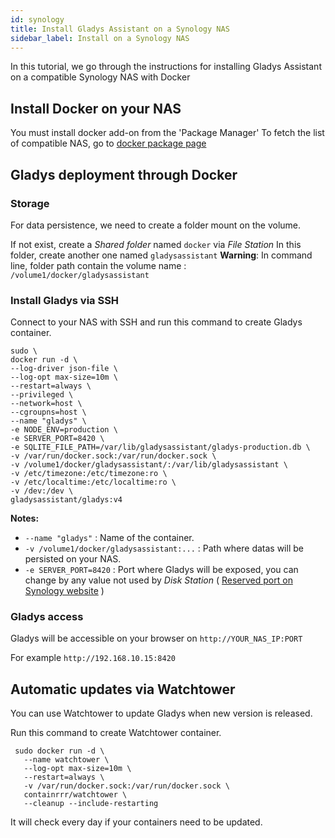 ```yaml
---
id: synology
title: Install Gladys Assistant on a Synology NAS
sidebar_label: Install on a Synology NAS
---
```


In this tutorial, we go through the instructions for installing Gladys Assistant on a compatible Synology NAS with Docker

## Install Docker on your NAS

You must install docker add-on from the 'Package Manager'
To fetch the list of compatible NAS, go to [docker package page](https://www.synology.com/en-global/dsm/packages/Docker)

## Gladys deployment through Docker

### Storage

For data persistence, we need to create a folder mount on the volume.

If not exist, create a _Shared folder_ named `docker` via _File Station_
In this folder, create another one named `gladysassistant`
**Warning**: In command line, folder path contain the volume name : `/volume1/docker/gladysassistant`

### Install Gladys via SSH

Connect to your NAS with SSH and run this command to create Gladys container.

```
sudo \
docker run -d \
--log-driver json-file \
--log-opt max-size=10m \
--restart=always \
--privileged \
--network=host \
--cgroupns=host \
--name "gladys" \
-e NODE_ENV=production \
-e SERVER_PORT=8420 \
-e SQLITE_FILE_PATH=/var/lib/gladysassistant/gladys-production.db \
-v /var/run/docker.sock:/var/run/docker.sock \
-v /volume1/docker/gladysassistant/:/var/lib/gladysassistant \
-v /etc/timezone:/etc/timezone:ro \
-v /etc/localtime:/etc/localtime:ro \
-v /dev:/dev \
gladysassistant/gladys:v4
```

**Notes:**

- `--name "gladys"` : Name of the container.
- `-v /volume1/docker/gladysassistant:...` : Path where datas will be persisted on your NAS.
- `-e SERVER_PORT=8420` : Port where Gladys will be exposed, you can change by any value not used by _Disk Station_ ( [Reserved port on Synology website](https://kb.synology.com/en-global/DSM/tutorial/What_network_ports_are_used_by_Synology_services) )

### Gladys access

Gladys will be accessible on your browser on `http://YOUR_NAS_IP:PORT`

For example `http://192.168.10.15:8420`

## Automatic updates via Watchtower

You can use Watchtower to update Gladys when new version is released.

Run this command to create Watchtower container.

```
 sudo docker run -d \
   --name watchtower \
   --log-opt max-size=10m \
   --restart=always \
   -v /var/run/docker.sock:/var/run/docker.sock \
   containrrr/watchtower \
   --cleanup --include-restarting
```

It will check every day if your containers need to be updated.
